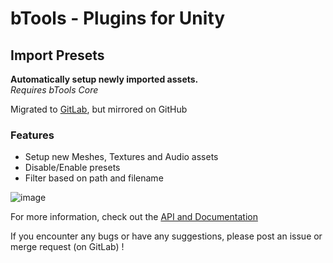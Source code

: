 # **bTools - Plugins for Unity**  
## Import Presets

**Automatically setup newly imported assets.**  
*Requires bTools Core*

Migrated to [GitLab](https://gitlab.com/btools/bTools), but mirrored on GitHub

### Features
- Setup new Meshes, Textures and Audio assets
- Disable/Enable presets
- Filter based on path and filename

![image](https://i.imgur.com/inBM9Zo.png)

For more information, check out the [API and Documentation](https://btools.gitlab.io/btools-documentation-pages/)

If you encounter any bugs or have any suggestions, please post an issue or merge request (on GitLab) !